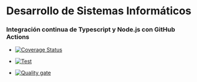 # Desarrollo de Sistemas Informáticos



### Integración continua de Typescript y Node.js con GitHub Actions


* [![Coverage Status](https://coveralls.io/repos/github/ULL-ESIT-INF-DSI-2021/ull-esit-inf-dsi-20-21-prct09-async-fs-process-ostream07/badge.svg?branch=master)](https://coveralls.io/github/ULL-ESIT-INF-DSI-2021/ull-esit-inf-dsi-20-21-prct09-async-fs-process-ostream07?branch=master)


* [![Test](https://github.com/ULL-ESIT-INF-DSI-2021/ull-esit-inf-dsi-20-21-prct09-async-fs-process-ostream07/actions/workflows/node.js.yml/badge.svg)](https://github.com/ULL-ESIT-INF-DSI-2021/ull-esit-inf-dsi-20-21-prct09-async-fs-process-ostream07/actions/workflows/node.js.yml)


* [![Quality gate](https://sonarcloud.io/api/project_badges/quality_gate?project=ULL-ESIT-INF-DSI-2021_ull-esit-inf-dsi-20-21-prct09-async-fs-process-ostream07)](https://sonarcloud.io/dashboard?id=ULL-ESIT-INF-DSI-2021_ull-esit-inf-dsi-20-21-prct09-async-fs-process-ostream07)
